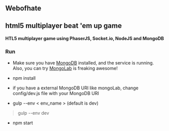 ## Webofhate 

## html5 multiplayer beat 'em up game

####  HTL5 multiplayer game using PhaserJS, Socket.io, NodeJS and MongoDB

### Run 

* Make sure you have [MongoDB](https://www.mongodb.com/download-center#community) installed, and the service is running. Also, you can try [MongoLab](https://mlab.com/) is freaking awesome!

* npm install
* if you have a external MongoDB URI like mongoLab, change config/dev.js file with your MongoDB URI

* gulp --env < env_name >  (default is dev)
> gulp --env dev

- npm start